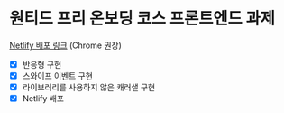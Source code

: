 # 원티드 프리 온보딩 코스 프론트엔드 과제
[Netlify 배포 링크](https://fervent-poitras-9393cd.netlify.app/)
(Chrome 권장)

- [x] 반응형 구현
- [x] 스와이프 이벤트 구현
- [x] 라이브러리를 사용하지 않은 캐러샐 구현
- [x] Netlify 배포
